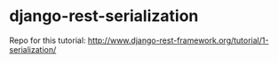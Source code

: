 # django-rest-serialization
Repo for this tutorial: http://www.django-rest-framework.org/tutorial/1-serialization/

